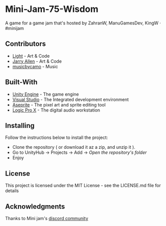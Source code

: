 # Mini-Jam-75-Wisdom
A game for a game jam that's hosted by ZahranW, ManuGamesDev, KingW · #minijam

## Contributors
* [Light](https://twitter.com/T3amJoy) - Art &amp; Code
* [Jarry Allen](https://twitter.com/TomWalat) - Art &amp; Code
* [musicbycamo](https://www.instagram.com/musicbycamo/) - Music

## Built-With
* [Unity Engine](https://unity.com/) - The game engine
* [Visual Studio](https://visualstudio.microsoft.com/) - The Integrated development environment
* [Aseprite](https://www.aseprite.org/) - The pixel art and sprite editing tool
* [Logic Pro X](https://www.apple.com/ae/logic-pro/) - The digital audio workstation

## Installing
Follow the instructions below to install the project:
* Clone the repository ( or download it az a zip, and unzip it ).
* Go to UnityHub -> Projects -> Add -> *Open the repository's folder*
* Enjoy

## License
This project is licensed under the MIT License - see the LICENSE.md file for details

## Acknowledgments
Thanks to Mini jam's [discord community](https://discord.gg/v9kUe5A)
